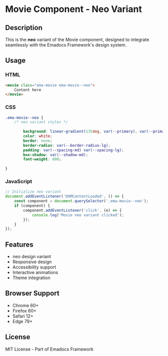 # Movie Component - Neo Variant

## Description
This is the **neo** variant of the Movie component, designed to integrate seamlessly with the Emadocs Framework's design system.

## Usage

### HTML
```html
<movie class="ema-movie ema-movie--neo">
    Content here
</movie>
```

### CSS
```css
.ema-movie--neo {
    /* neo variant styles */
    
        background: linear-gradient(135deg, var(--primary), var(--primary-dark));
        color: white;
        border: none;
        border-radius: var(--border-radius-lg);
        padding: var(--spacing-md) var(--spacing-lg);
        box-shadow: var(--shadow-md);
        font-weight: 600;
    
}
```

### JavaScript
```javascript
// Initialize neo variant
document.addEventListener('DOMContentLoaded', () => {
    const component = document.querySelector('.ema-movie--neo');
    if (component) {
        component.addEventListener('click', (e) => {
            console.log('Movie neo variant clicked');
        });
    }
});
```

## Features
- neo design variant
- Responsive design
- Accessibility support
- Interactive animations
- Theme integration

## Browser Support
- Chrome 60+
- Firefox 60+
- Safari 12+
- Edge 79+

## License
MIT License - Part of Emadocs Framework
